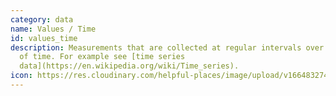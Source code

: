 ```yaml
---
category: data
name: Values / Time
id: values_time
description: Measurements that are collected at regular intervals over a period
  of time. For example see [time series
  data](https://en.wikipedia.org/wiki/Time_series).
icon: https://res.cloudinary.com/helpful-places/image/upload/v1664832748/dtpr-icons/data/values_vt77mr.svg
---
```

